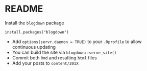 # README

Install the `blogdown` package

```
install.packages("blogdown")
```

  * Add `options(servr.daemon = TRUE)` to your `.Rprofile` to allow continuous updating
  * You can build the site via `blogdown::serve_site()`
  * Commit both `Rmd` and resulting `html` files
  * Add your posts to `content/201X`
